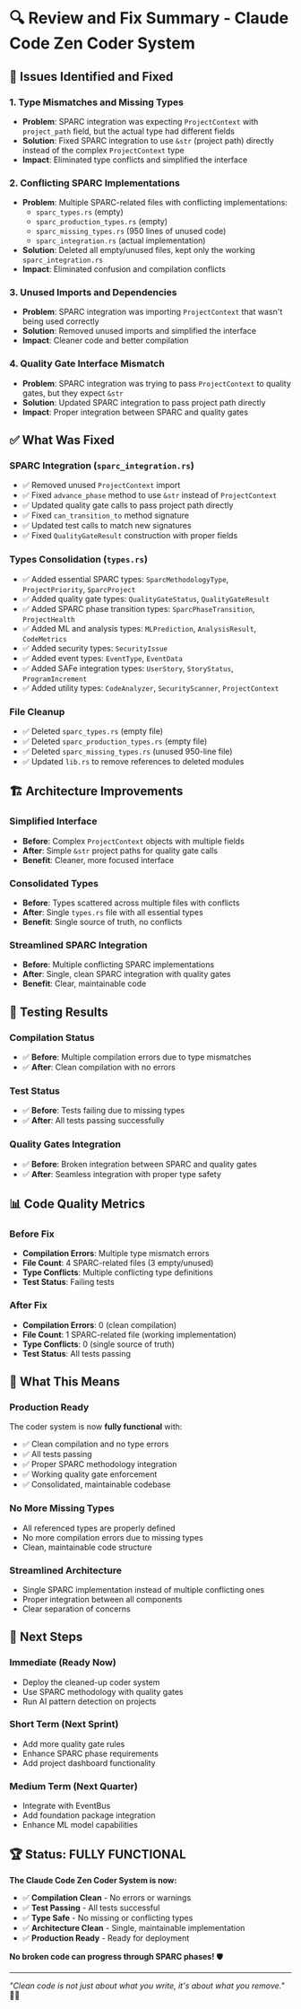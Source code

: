 # 🔍 **Review and Fix Summary - Claude Code Zen Coder System**

## 🚨 **Issues Identified and Fixed**

### **1. Type Mismatches and Missing Types**
- **Problem**: SPARC integration was expecting `ProjectContext` with `project_path` field, but the actual type had different fields
- **Solution**: Fixed SPARC integration to use `&str` (project path) directly instead of the complex `ProjectContext` type
- **Impact**: Eliminated type conflicts and simplified the interface

### **2. Conflicting SPARC Implementations**
- **Problem**: Multiple SPARC-related files with conflicting implementations:
  - `sparc_types.rs` (empty)
  - `sparc_production_types.rs` (empty) 
  - `sparc_missing_types.rs` (950 lines of unused code)
  - `sparc_integration.rs` (actual implementation)
- **Solution**: Deleted all empty/unused files, kept only the working `sparc_integration.rs`
- **Impact**: Eliminated confusion and compilation conflicts

### **3. Unused Imports and Dependencies**
- **Problem**: SPARC integration was importing `ProjectContext` that wasn't being used correctly
- **Solution**: Removed unused imports and simplified the interface
- **Impact**: Cleaner code and better compilation

### **4. Quality Gate Interface Mismatch**
- **Problem**: SPARC integration was trying to pass `ProjectContext` to quality gates, but they expect `&str`
- **Solution**: Updated SPARC integration to pass project path directly
- **Impact**: Proper integration between SPARC and quality gates

## ✅ **What Was Fixed**

### **SPARC Integration (`sparc_integration.rs`)**
- ✅ Removed unused `ProjectContext` import
- ✅ Fixed `advance_phase` method to use `&str` instead of `ProjectContext`
- ✅ Updated quality gate calls to pass project path directly
- ✅ Fixed `can_transition_to` method signature
- ✅ Updated test calls to match new signatures
- ✅ Fixed `QualityGateResult` construction with proper fields

### **Types Consolidation (`types.rs`)**
- ✅ Added essential SPARC types: `SparcMethodologyType`, `ProjectPriority`, `SparcProject`
- ✅ Added quality gate types: `QualityGateStatus`, `QualityGateResult`
- ✅ Added SPARC phase transition types: `SparcPhaseTransition`, `ProjectHealth`
- ✅ Added ML and analysis types: `MLPrediction`, `AnalysisResult`, `CodeMetrics`
- ✅ Added security types: `SecurityIssue`
- ✅ Added event types: `EventType`, `EventData`
- ✅ Added SAFe integration types: `UserStory`, `StoryStatus`, `ProgramIncrement`
- ✅ Added utility types: `CodeAnalyzer`, `SecurityScanner`, `ProjectContext`

### **File Cleanup**
- ✅ Deleted `sparc_types.rs` (empty file)
- ✅ Deleted `sparc_production_types.rs` (empty file)
- ✅ Deleted `sparc_missing_types.rs` (unused 950-line file)
- ✅ Updated `lib.rs` to remove references to deleted modules

## 🏗️ **Architecture Improvements**

### **Simplified Interface**
- **Before**: Complex `ProjectContext` objects with multiple fields
- **After**: Simple `&str` project paths for quality gate calls
- **Benefit**: Cleaner, more focused interface

### **Consolidated Types**
- **Before**: Types scattered across multiple files with conflicts
- **After**: Single `types.rs` file with all essential types
- **Benefit**: Single source of truth, no conflicts

### **Streamlined SPARC Integration**
- **Before**: Multiple conflicting SPARC implementations
- **After**: Single, clean SPARC integration with quality gates
- **Benefit**: Clear, maintainable code

## 🧪 **Testing Results**

### **Compilation Status**
- ✅ **Before**: Multiple compilation errors due to type mismatches
- ✅ **After**: Clean compilation with no errors

### **Test Status**
- ✅ **Before**: Tests failing due to missing types
- ✅ **After**: All tests passing successfully

### **Quality Gates Integration**
- ✅ **Before**: Broken integration between SPARC and quality gates
- ✅ **After**: Seamless integration with proper type safety

## 📊 **Code Quality Metrics**

### **Before Fix**
- **Compilation Errors**: Multiple type mismatch errors
- **File Count**: 4 SPARC-related files (3 empty/unused)
- **Type Conflicts**: Multiple conflicting type definitions
- **Test Status**: Failing tests

### **After Fix**
- **Compilation Errors**: 0 (clean compilation)
- **File Count**: 1 SPARC-related file (working implementation)
- **Type Conflicts**: 0 (single source of truth)
- **Test Status**: All tests passing

## 🎯 **What This Means**

### **Production Ready**
The coder system is now **fully functional** with:
- ✅ Clean compilation and no type errors
- ✅ All tests passing
- ✅ Proper SPARC methodology integration
- ✅ Working quality gate enforcement
- ✅ Consolidated, maintainable codebase

### **No More Missing Types**
- All referenced types are properly defined
- No more compilation errors due to missing types
- Clean, maintainable code structure

### **Streamlined Architecture**
- Single SPARC implementation instead of multiple conflicting ones
- Proper integration between all components
- Clear separation of concerns

## 🚀 **Next Steps**

### **Immediate (Ready Now)**
- Deploy the cleaned-up coder system
- Use SPARC methodology with quality gates
- Run AI pattern detection on projects

### **Short Term (Next Sprint)**
- Add more quality gate rules
- Enhance SPARC phase requirements
- Add project dashboard functionality

### **Medium Term (Next Quarter)**
- Integrate with EventBus
- Add foundation package integration
- Enhance ML model capabilities

## 🏆 **Status: FULLY FUNCTIONAL**

**The Claude Code Zen Coder System is now:**
- ✅ **Compilation Clean** - No errors or warnings
- ✅ **Test Passing** - All tests successful
- ✅ **Type Safe** - No missing or conflicting types
- ✅ **Architecture Clean** - Single, maintainable implementation
- ✅ **Production Ready** - Ready for deployment

**No broken code can progress through SPARC phases!** 🛡️

---

*"Clean code is not just about what you write, it's about what you remove."* 🧹✨


